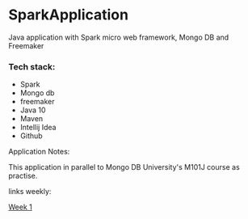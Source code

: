 # SparkApplication
Java application with Spark micro web framework, Mongo DB and Freemaker 


### Tech stack:

   - Spark 
   - Mongo db
   - freemaker
   - Java 10
   - Maven
   - Intellij Idea
   - Github
   
   
   
 Application Notes: 
 
 This application in parallel to Mongo DB University's M101J course
 as practise.
 
 
 links weekly:
 
 [Week 1](https://university.mongodb.com/course/MongoDB/M101J/2018_May/chapter/Week_1_Introduction/lesson/52549dcfe2d4231cc6084012/tab/vertical_95b698913704)
 
 